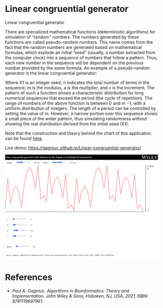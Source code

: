 # Linear congruential generator
Linear congruential generator

There are specialized mathematical functions (deterministic algorithms) for simulation of “random” numbers. The numbers generated by these functions are called pseudo-random
numbers. This name comes from the fact that the random numbers are generated based on mathematical formulas, which explode an initial “seed” (usually, a
number extracted from the computer clock) into a sequence of numbers that follow a pattern. Thus, each new number in the sequence will be dependent on the
previous number provided by the same formula. An example of a pseudo-random generator is the linear congruential generator:

Where X1 is an integer seed, n indicates the total number of terms in the sequence, m is the modulus, a is the multiplier, and c is the increment. The pattern of
such a function shows a characteristic distribution for long numerical sequences that exceed the period (the cycle of repetition). The range of numbers of the
above function is between 0 and m −1, with a uniform distribution of integers. The length of a period can be controlled by setting the value of m. However, a
narrow portion over this sequence shows a small piece of the wider pattern, thus simulating randomness without showing the real distribution derived from the
initial seed (X1).

Note that the construction and theory behind the chart of this application can be found [here](https://github.com/Gagniuc/World-smallest-js-chart-v1.0).

Live demo: https://gagniuc.github.io/Linear-congruential-generator/

<kbd><img src="https://github.com/Gagniuc/Linear-congruential-generator/blob/main/%5BG%5D%20Linear%20congruential%20generator.png" /></kbd>

# References

- <i>Paul A. Gagniuc. Algorithms in Bioinformatics: Theory and Implementation. John Wiley & Sons, Hoboken, NJ, USA, 2021, ISBN: 9781119697961.</i>
